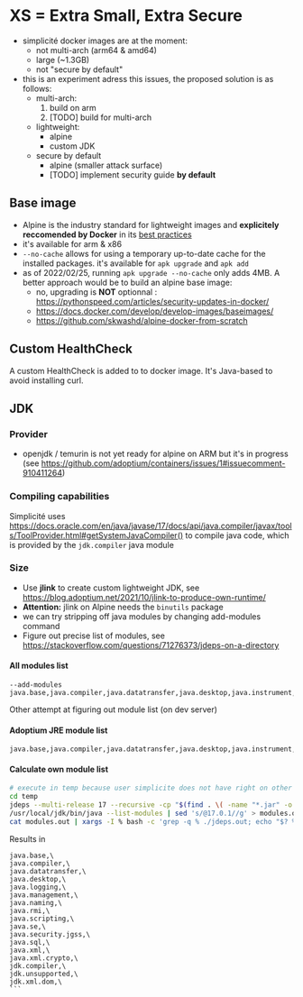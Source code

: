 # XS = Extra Small, Extra Secure

- simplicité docker images are at the moment:
    - not multi-arch (arm64 & amd64)
    - large (~1.3GB)
    - not "secure by default"
- this is an experiment adress this issues, the proposed solution is as follows:
    - multi-arch:
        1. build on arm
        2. [TODO] build for multi-arch
    - lightweight:
        - alpine
        - custom JDK
    - secure by default
        - alpine (smaller attack surface)
        - [TODO] implement security guide **by default**

## Base image 

- Alpine is the industry standard for lightweight images and **explicitely reccomended by Docker** in its [best practices](https://docs.docker.com/develop/develop-images/dockerfile_best-practices/#dockerfile-instructions)
- it's available for arm & x86
- `--no-cache` allows for using a temporary up-to-date cache for the installed packages. it's available for `apk upgrade` and `apk add`
- as of 2022/02/25, running `apk upgrade --no-cache` only adds 4MB. A better approach would be to build an alpine base image:
    - no, upgrading is **NOT** optionnal : https://pythonspeed.com/articles/security-updates-in-docker/
    - https://docs.docker.com/develop/develop-images/baseimages/
    - https://github.com/skwashd/alpine-docker-from-scratch

## Custom HealthCheck

A custom HealthCheck is added to to docker image. It's Java-based to avoid installing curl.

## JDK

### Provider

- openjdk / temurin is not yet ready for alpine on ARM but it's in progress (see https://github.com/adoptium/containers/issues/1#issuecomment-910411264) 

### Compiling capabilities

Simplicité uses https://docs.oracle.com/en/java/javase/17/docs/api/java.compiler/javax/tools/ToolProvider.html#getSystemJavaCompiler() to compile java code, which is provided by the `jdk.compiler` java module 

### Size

- Use **jlink** to create custom lightweight JDK, see https://blog.adoptium.net/2021/10/jlink-to-produce-own-runtime/
- **Attention:** jlink on Alpine needs the `binutils` package
- we can try stripping off java modules by changing add-modules command
- Figure out precise list of modules, see https://stackoverflow.com/questions/71276373/jdeps-on-a-directory

#### All modules list

```
--add-modules java.base,java.compiler,java.datatransfer,java.desktop,java.instrument,java.logging,java.management,java.management.rmi,java.naming,java.net.http,java.prefs,java.rmi,java.scripting,java.se,java.security.jgss,java.security.sasl,java.smartcardio,java.sql,java.sql.rowset,java.transaction.xa,java.xml,java.xml.crypto,jdk.accessibility,jdk.attach,jdk.charsets,jdk.compiler,jdk.crypto.cryptoki,jdk.crypto.ec,jdk.dynalink,jdk.editpad,jdk.hotspot.agent,jdk.httpserver,jdk.internal.ed,jdk.internal.jvmstat,jdk.internal.le,jdk.internal.opt,jdk.internal.vm.ci,jdk.internal.vm.compiler,jdk.internal.vm.compiler.management,jdk.jartool,jdk.javadoc,jdk.jcmd,jdk.jconsole,jdk.jdeps,jdk.jdi,jdk.jdwp.agent,jdk.jfr,jdk.jlink,jdk.jpackage,jdk.jshell,jdk.jsobject,jdk.jstatd,jdk.localedata,jdk.management,jdk.management.agent,jdk.management.jfr,jdk.naming.dns,jdk.naming.rmi,jdk.net,jdk.nio.mapmode,jdk.random,jdk.sctp,jdk.security.auth,jdk.security.jgss,jdk.unsupported,jdk.unsupported.desktop,jdk.xml.dom,jdk.zipfs
```

Other attempt at figuring out module list (on dev server)

#### Adoptium JRE module list

```
java.base,java.compiler,java.datatransfer,java.desktop,java.instrument,java.logging,java.management,java.management.rmi,java.naming,java.net.http,java.prefs,java.rmi,java.scripting,java.se,java.security.jgss,java.security.sasl,java.smartcardio,java.sql,java.sql.rowset,java.transaction.xa,java.xml,java.xml.crypto,jdk.accessibility,jdk.charsets,jdk.crypto.cryptoki,jdk.crypto.ec,jdk.dynalink,jdk.httpserver,jdk.incubator.foreign,jdk.incubator.vector,jdk.internal.vm.ci,jdk.internal.vm.compiler,jdk.internal.vm.compiler.management,jdk.jdwp.agent,jdk.jfr,jdk.jsobject,jdk.localedata,jdk.management,jdk.management.agent,jdk.management.jfr,jdk.naming.dns,jdk.naming.rmi,jdk.net,jdk.nio.mapmode,jdk.sctp,jdk.security.auth,jdk.security.jgss,jdk.unsupported,jdk.xml.dom,jdk.zipfs
```

#### Calculate own module list

```bash
# execute in temp because user simplicite does not have right on other dirs 
cd temp
jdeps --multi-release 17 --recursive -cp "$(find . \( -name "*.jar" -o -name "*.class" \) -exec dirname {} \; | sort -u | sed 's/$/\/*/g' | paste -sd ":")" ./ > jdeps.out
/usr/local/jdk/bin/java --list-modules | sed 's/@17.0.1//g' > modules.out
cat modules.out | xargs -I % bash -c 'grep -q % ./jdeps.out; echo "$? %,\\"' | grep 0 | sed 's/0 //g'
```



Results in 

````
java.base,\
java.compiler,\
java.datatransfer,\
java.desktop,\
java.logging,\
java.management,\
java.naming,\
java.rmi,\
java.scripting,\
java.se,\
java.security.jgss,\
java.sql,\
java.xml,\
java.xml.crypto,\
jdk.compiler,\
jdk.unsupported,\
jdk.xml.dom,\
```